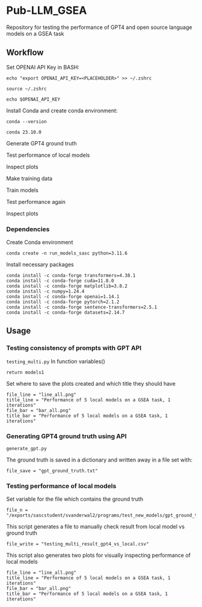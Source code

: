 # Pub-LLM_GSEA
Repository for testing the performance of GPT4 and open source language models on a GSEA task

## Workflow
Set OPENAI API Key in BASH:
```
echo "export OPENAI_API_KEY=<PLACEHOLDER>" >> ~/.zshrc

source ~/.zshrc

echo $OPENAI_API_KEY
```
Install Conda and create conda environment:
```
conda --version
```
`conda 23.10.0`

Generate GPT4 ground truth

Test performance of local models

Inspect plots

Make training data

Train models

Test performance again

Inspect plots

### Dependencies
Create Conda environment
```
conda create -n run_models_sasc python=3.11.6
```
Install necessary packages
```
conda install -c conda-forge transformers=4.38.1
conda install -c conda-forge cuda=11.8.0
conda install -c conda-forge matplotlib=3.8.2
conda install -c numpy=1.24.4
conda install -c conda-forge openai=1.14.1
conda install -c conda-forge pytorch=2.1.2
conda install -c conda-forge sentence-transformers=2.5.1
conda install -c conda-forge datasets=2.14.7

```

## Usage
### Testing consistency of prompts with GPT API

`testing_multi.py`
In function variables()
```
return models1
```
Set where to save the plots created and which title they should have
```
file_line = "line_all.png"
title_line = "Performance of 5 local models on a GSEA task, 1 iterations"
file_bar = "bar_all.png"
title_bar = "Performance of 5 local models on a GSEA task, 1 iterations"
```

### Generating GPT4 ground truth using API

`generate_gpt.py`

The ground truth is saved in a dictionary and written away in a file set with:
```
file_save = "gpt_ground_truth.txt"
```

### Testing performance of local models
Set variable for the file which contains the ground truth
```
file_n = "/exports/sascstudent/svanderwal2/programs/test_new_models/gpt_ground_truth.txt"
```

This script generates a file to manually check result from local model vs ground truth
```
file_write = "testing_multi_result_gpt4_vs_local.csv"
```
This script also generates two plots for visually inspecting performance of local models
```
file_line = "line_all.png"
title_line = "Performance of 5 local models on a GSEA task, 1 iterations"
file_bar = "bar_all.png"
title_bar = "Performance of 5 local models on a GSEA task, 1 iterations"
```
